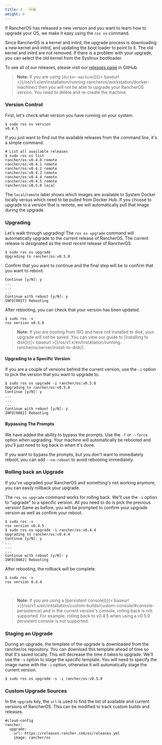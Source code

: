 ```yaml
---
title: 4 - 升级
weight: 4
---
```


If RancherOS has released a new version and you want to learn how to upgrade your OS, we make it easy using the `ros os` command.

Since RancherOS is a kernel and initrd, the upgrade process is downloading a new kernel and initrd, and updating the boot loader to point to it. The old kernel and initrd are not removed. If there is a problem with your upgrade, you can select the old kernel from the Syslinux bootloader.

To see all of our releases, please visit our [releases page](https://github.com/rancher/os/releases) in GitHub.

> **Note:** If you are using [`docker-machine`]({{< baseurl >}}/os/v1.x/en/installation/running-rancheros/workstation/docker-machine/) then you will not be able to upgrade your RancherOS version. You need to delete and re-create the machine.


### Version Control

First, let's check what version you have running on your system.

```
$ sudo ros os version
v0.4.5
```

If you just want to find out the available releases from the command line, it's a simple command.

```
# List all available releases
$ sudo ros os list
rancher/os:v0.4.0 remote
rancher/os:v0.4.1 remote
rancher/os:v0.4.2 remote
rancher/os:v0.4.3 remote
rancher/os:v0.4.4 remote
rancher/os:v0.4.5 remote
rancher/os:v0.5.0 local
```

The `local`/`remote` label shows which images are available to System Docker locally versus which need to be pulled from Docker Hub. If you choose to upgrade to a version that is remote, we will automatically pull that image during the upgrade.

### Upgrading

Let's walk through upgrading! The `ros os upgrade` command will automatically upgrade to the current release of RancherOS. The current release is designated as the most recent release of RancherOS.

```
$ sudo ros os upgrade
Upgrading to rancher/os:v0.5.0
```

Confirm that you want to continue and the final step will be to confirm that you want to reboot.

```
Continue [y/N]: y
...
...
...
Continue with reboot [y/N]: y
INFO[0037] Rebooting
```

After rebooting, you can check that your version has been updated.

```
$ sudo ros -v
ros version v0.5.0
```

> **Note:** If you are booting from ISO and have not installed to disk, your upgrade will not be saved. You can view our guide to [installing to disk]({{< baseurl >}}/os/v1.x/en/installation/running-rancheros/server/install-to-disk/).

#### Upgrading to a Specific Version

If you are a couple of versions behind the current version, use the `-i` option to pick the version that you want to upgrade to.

```
$ sudo ros os upgrade -i rancher/os:v0.5.0
Upgrading to rancher/os:v0.5.0
Continue [y/N]: y
...
...
...
Continue with reboot [y/N]: y
INFO[0082] Rebooting
```

#### Bypassing The Prompts

We have added the ability to bypass the prompts. Use the `-f` or `--force` option when upgrading. Your machine will automatically be rebooted and you'll just need to log back in when it's done.

If you want to bypass the prompts, but you don't want to immediately reboot, you can add `--no-reboot` to avoid rebooting immediately.

### Rolling back an Upgrade

If you've upgraded your RancherOS and something's not working anymore, you can easily rollback your upgrade.

The `ros os upgrade` command works for rolling back. We'll use the `-i` option to "upgrade" to a specific version. All you need to do is pick the previous version! Same as before, you will be prompted to confirm your upgrade version as well as confirm your reboot.

```
$ sudo ros -v
ros version v0.4.5
$ sudo ros os upgrade -i rancher/os:v0.4.4
Upgrading to rancher/os:v0.4.4
Continue [y/N]: y
...
...
...
Continue with reboot [y/N]: y
INFO[0082] Rebooting
```
After rebooting, the rollback will be complete.

```
$ sudo ros -v
ros version 0.4.4
```

<br>

> **Note:** If you are using a [persistent console]({{< baseurl >}}/os/v1.x/en/installation/custom-builds/custom-console/#console-persistence) and in the current version's console, rolling back is not supported. For example, rolling back to v0.4.5 when using a v0.5.0 persistent console is not supported.

### Staging an Upgrade

During an upgrade, the template of the upgrade is downloaded from the rancher/os repository. You can download this template ahead of time so that it's saved locally. This will decrease the time it takes to upgrade. We'll use the `-s` option to stage the specific template. You will need to specify the image name with the `-i` option, otherwise it will automatically stage the current version.

```
$ sudo ros os upgrade -s -i rancher/os:v0.5.0
```

### Custom Upgrade Sources

In the `upgrade` key, the `url` is used to find the list of available and current versions of RancherOS. This can be modified to track custom builds and releases.

```
#cloud-config
rancher:
  upgrade:
    url: https://releases.rancher.com/os/releases.yml
    image: rancher/os
```
